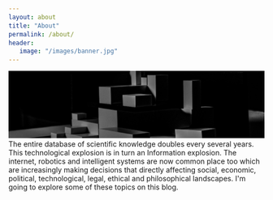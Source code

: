 ```yaml
---
layout: about
title: "About"
permalink: /about/
header:
   image: "/images/banner.jpg"
---
```

![](/images/banner.jpg)
The entire database of scientific knowledge doubles every several years. This technological explosion is in turn an Information explosion. The internet, robotics and intelligent systems are now common place too which are increasingly making decisions that directly affecting social, economic, political, technological, legal, ethical and philosophical landscapes. I'm going to explore some of these topics on this blog.
